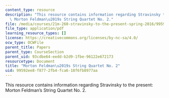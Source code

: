 ```yaml
---
content_type: resource
description: "This resource contains information regarding Stravinsky to the present:\
  \ Morton Feldman\u2019s String Quartet No. 2."
file: /media/courses/21m-260-stravinsky-to-the-present-spring-2016/99592ee8f8772fb4fca618f6fb8977aa_MIT21M_260S16_MortonFeldm.pdf
file_type: application/pdf
learning_resource_types: []
license: https://creativecommons.org/licenses/by-nc-sa/4.0/
ocw_type: OCWFile
parent_title: Papers
parent_type: CourseSection
parent_uid: 93cdbe64-eedd-b2d9-1fbe-96122e672173
resourcetype: Document
title: "Morton Feldman\u2019s String Quartet No. 2"
uid: 99592ee8-f877-2fb4-fca6-18f6fb8977aa
---
```

This resource contains information regarding Stravinsky to the present: Morton Feldman’s String Quartet No. 2.